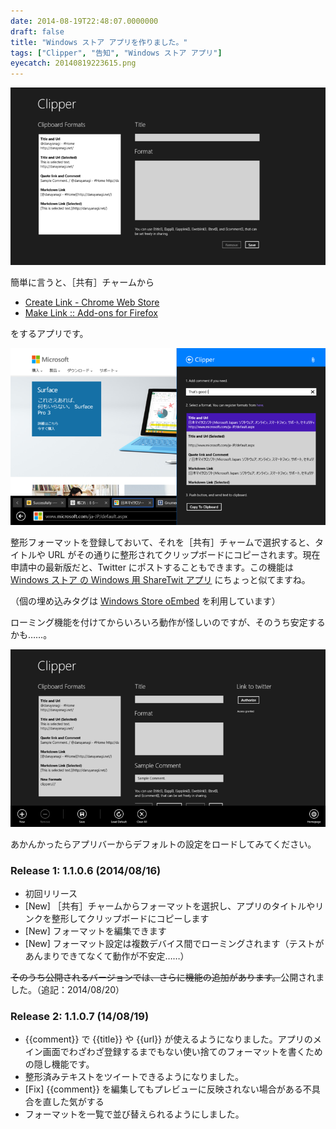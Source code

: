 ```yaml
---
date: 2014-08-19T22:48:07.0000000
draft: false
title: "Windows ストア アプリを作りました。"
tags: ["Clipper", "告知", "Windows ストア アプリ"]
eyecatch: 20140819223615.png
---
```

<p><span itemscope itemtype="http://schema.org/Photograph"><img src="20140819223615.png" alt="f:id:daruyanagi:20140819223615p:plain" title="f:id:daruyanagi:20140819223615p:plain" class="hatena-fotolife" itemprop="image"></span></p><p>簡単に言うと、［共有］チャームから</p>

<ul>
<li><a href="https://chrome.google.com/webstore/detail/create-link/gcmghdmnkfdbncmnmlkkglmnnhagajbm">Create Link - Chrome Web Store</a></li>
<li><a href="https://addons.mozilla.org/ja/firefox/addon/make-link/">Make Link :: Add-ons for Firefox</a></li>
</ul><p>をするアプリです。</p><p><span itemscope itemtype="http://schema.org/Photograph"><img src="20140819223750.png" alt="f:id:daruyanagi:20140819223750p:plain" title="f:id:daruyanagi:20140819223750p:plain" class="hatena-fotolife" itemprop="image"></span></p><p>整形フォーマットを登録しておいて、それを［共有］チャームで選択すると、タイトルや URL がその通りに整形されてクリップボードにコピーされます。現在申請中の最新版だと、Twitter にポストすることもできます。この機能は <a href="http://apps.microsoft.com/windows/ja-jp/app/sharetwit/52d662fb-937d-41ef-bcca-8e32c2bc7446">Windows &#x30B9;&#x30C8;&#x30A2; &#x306E; Windows &#x7528; ShareTwit &#x30A2;&#x30D7;&#x30EA;</a> にちょっと似てますね。</p><p><div class="wsoembed" data-appid="f74908d9-86cf-4624-9c8d-b3dd24987bd3"></div><script src="http://wsoembed.com/widget.js" async="async"></script></p><p>（個の埋め込みタグは <a href="http://wsoembed.com/">Windows Store oEmbed</a> を利用しています）</p><p>ローミング機能を付けてからいろいろ動作が怪しいのですが、そのうち安定するかも……。</p><p><span itemscope itemtype="http://schema.org/Photograph"><img src="20140819224844.png" alt="f:id:daruyanagi:20140819224844p:plain" title="f:id:daruyanagi:20140819224844p:plain" class="hatena-fotolife" itemprop="image"></span></p><p>あかんかったらアプリバーからデフォルトの設定をロードしてみてください。</p>

<div class="section">
<h3>Release 1: 1.1.0.6 (2014/08/16)</h3>

<ul>
<li>初回リリース</li>
<li>[New] ［共有］チャームからフォーマットを選択し、アプリのタイトルやリンクを整形してクリップボードにコピーします</li>
<li>[New] フォーマットを編集できます</li>
<li>[New] フォーマット設定は複数デバイス間でローミングされます（テストがあんまりできてなくて動作が不安定……）</li>
</ul><p><del>そのうち公開されるバージョンでは、さらに機能の追加があります。</del>公開されました。（追記：2014/08/20）</p>

</div>
<div class="section">
<h3>Release 2: 1.1.0.7 (14/08/19)</h3>

<ul>
<li>{{comment}} で {{title}} や {{url}} が使えるようになりました。アプリのメイン画面でわざわざ登録するまでもない使い捨てのフォーマットを書くための隠し機能です。</li>
<li>整形済みテキストをツイートできるようになりました。</li>
<li>[Fix] {{comment}} を編集してもプレビューに反映されない場合がある不具合を直した気がする</li>
<li>フォーマットを一覧で並び替えられるようにしました。</li>
</ul>
</div>